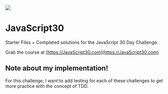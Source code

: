 ﻿![](https://javascript30.com/images/JS3-social-share.png)

# JavaScript30

Starter Files + Completed solutions for the JavaScript 30 Day Challenge.

Grab the course at [https://JavaScript30.com](https://JavaScript30.com)

## Note about my implementation!

For this challenge, I want to add testing for each of these challenges to get more practice with the concept of TDD.

